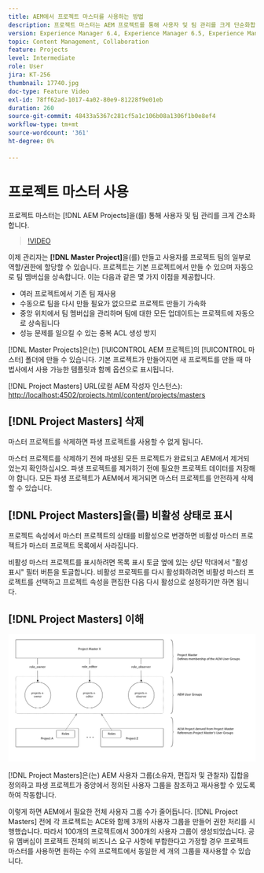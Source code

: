 ```yaml
---
title: AEM에서 프로젝트 마스터를 사용하는 방법
description: 프로젝트 마스터는 AEM 프로젝트를 통해 사용자 및 팀 관리를 크게 단순화합니다.
version: Experience Manager 6.4, Experience Manager 6.5, Experience Manager as a Cloud Service
topic: Content Management, Collaboration
feature: Projects
level: Intermediate
role: User
jira: KT-256
thumbnail: 17740.jpg
doc-type: Feature Video
exl-id: 78ff62ad-1017-4a02-80e9-81228f9e01eb
duration: 260
source-git-commit: 48433a5367c281cf5a1c106b08a1306f1b0e8ef4
workflow-type: tm+mt
source-wordcount: '361'
ht-degree: 0%

---
```


# 프로젝트 마스터 사용

프로젝트 마스터는 [!DNL AEM Projects]을(를) 통해 사용자 및 팀 관리를 크게 간소화합니다.

>[!VIDEO](https://video.tv.adobe.com/v/3410333?quality=12&learn=on&captions=kor)

이제 관리자는 **[!DNL Master Project]**&#x200B;을(를) 만들고 사용자를 프로젝트 팀의 일부로 역할/권한에 할당할 수 있습니다. 프로젝트는 기본 프로젝트에서 만들 수 있으며 자동으로 팀 멤버십을 상속합니다. 이는 다음과 같은 몇 가지 이점을 제공합니다.

* 여러 프로젝트에서 기존 팀 재사용
* 수동으로 팀을 다시 만들 필요가 없으므로 프로젝트 만들기 가속화
* 중앙 위치에서 팀 멤버십을 관리하며 팀에 대한 모든 업데이트는 프로젝트에 자동으로 상속됩니다
* 성능 문제를 일으킬 수 있는 중복 ACL 생성 방지

[!DNL Master Projects]은(는) [!UICONTROL AEM 프로젝트]의 [!UICONTROL 마스터] 폴더에 만들 수 있습니다. 기본 프로젝트가 만들어지면 새 프로젝트를 만들 때 마법사에서 사용 가능한 템플릿과 함께 옵션으로 표시됩니다.

[!DNL Project Masters] URL(로컬 AEM 작성자 인스턴스): [http://localhost:4502/projects.html/content/projects/masters](http://localhost:4502/projects.html/content/projects/masters)

## [!DNL Project Masters] 삭제

마스터 프로젝트를 삭제하면 파생 프로젝트를 사용할 수 없게 됩니다.

마스터 프로젝트를 삭제하기 전에 파생된 모든 프로젝트가 완료되고 AEM에서 제거되었는지 확인하십시오. 파생 프로젝트를 제거하기 전에 필요한 프로젝트 데이터를 저장해야 합니다. 모든 파생 프로젝트가 AEM에서 제거되면 마스터 프로젝트를 안전하게 삭제할 수 있습니다.

## [!DNL Project Masters]을(를) 비활성 상태로 표시

프로젝트 속성에서 마스터 프로젝트의 상태를 비활성으로 변경하면 비활성 마스터 프로젝트가 마스터 프로젝트 목록에서 사라집니다.

비활성 마스터 프로젝트를 표시하려면 목록 표시 토글 옆에 있는 상단 막대에서 &quot;활성 표시&quot; 필터 버튼을 토글합니다. 비활성 프로젝트를 다시 활성화하려면 비활성 마스터 프로젝트를 선택하고 프로젝트 속성을 편집한 다음 다시 활성으로 설정하기만 하면 됩니다.

## [!DNL Project Masters] 이해

![프로젝트 마스터 기술 보기](assets/use-project-masters/project-masters-architecture.png)

[!DNL Project Masters]은(는) AEM 사용자 그룹(소유자, 편집자 및 관찰자) 집합을 정의하고 파생 프로젝트가 중앙에서 정의된 사용자 그룹을 참조하고 재사용할 수 있도록 하여 작동합니다.

이렇게 하면 AEM에서 필요한 전체 사용자 그룹 수가 줄어듭니다. [!DNL Project Masters] 전에 각 프로젝트는 ACE와 함께 3개의 사용자 그룹을 만들어 권한 처리를 시행했습니다. 따라서 100개의 프로젝트에서 300개의 사용자 그룹이 생성되었습니다. 공유 멤버십이 프로젝트 전체의 비즈니스 요구 사항에 부합한다고 가정할 경우 프로젝트 마스터를 사용하면 원하는 수의 프로젝트에서 동일한 세 개의 그룹을 재사용할 수 있습니다.
